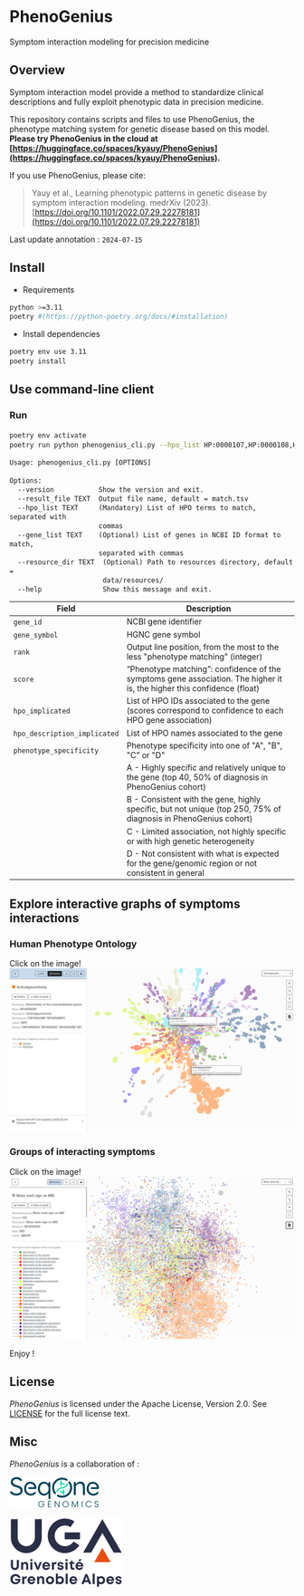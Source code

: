 # PhenoGenius

Symptom interaction modeling for precision medicine

## Overview

Symptom interaction model provide a method to standardize clinical descriptions and fully exploit phenotypic data in precision medicine.

This repository contains scripts and files to use PhenoGenius, the phenotype matching system for genetic disease based on this model. **Please try PhenoGenius in the cloud at [https://huggingface.co/spaces/kyauy/PhenoGenius](https://huggingface.co/spaces/kyauy/PhenoGenius).**

If you use PhenoGenius, please cite:
> Yauy et al., Learning phenotypic patterns in genetic disease by symptom interaction modeling. medrXiv (2023). [https://doi.org/10.1101/2022.07.29.22278181](https://doi.org/10.1101/2022.07.29.22278181)

Last update annotation : `2024-07-15`

## Install

- Requirements

```bash
python >=3.11
poetry #(https://python-poetry.org/docs/#installation)
```

- Install dependencies

```bash
poetry env use 3.11
poetry install
```

## Use command-line client

### Run

```bash
poetry env activate
poetry run python phenogenius_cli.py --hpo_list HP:0000107,HP:0000108,HP:0001407,HP:0005562 --result_file PKD1.tsv
```

```
Usage: phenogenius_cli.py [OPTIONS]

Options:
  --version           Show the version and exit.
  --result_file TEXT  Output file name, default = match.tsv
  --hpo_list TEXT     (Mandatory) List of HPO terms to match, separated with
                      commas
  --gene_list TEXT    (Optional) List of genes in NCBI ID format to match,
                      separated with commas
  --resource_dir TEXT  (Optional) Path to resources directory, default =
                       data/resources/
  --help               Show this message and exit.
```

| Field                         | Description                                                                                                               |
|-------------------------------|---------------------------------------------------------------------------------------------------------------------------|
| `gene_id`                     | NCBI gene identifier                                                                                                      |
| `gene_symbol`                 | HGNC gene symbol                                                                                                          |
| `rank`                        | Output line position, from the most to the less "phenotype matching" (integer)                                            |
| `score`                       | “Phenotype matching”: confidence of the symptoms gene association. The higher it is, the higher this confidence (float)   |
| `hpo_implicated`              | List of HPO IDs associated to the gene (scores correspond to confidence to each HPO gene association)                     |
| `hpo_description_implicated`  | List of HPO names associated to the gene                                                                                  |
| `phenotype_specificity`       | Phenotype specificity into one of "A", "B", "C" or "D"                                                                    |
|                               | A - Highly specific and relatively unique to the gene (top 40, 50% of diagnosis in PhenoGenius cohort)                    |
|                               | B - Consistent with the gene, highly specific, but not unique (top 250, 75% of diagnosis in PhenoGenius cohort)           |
|                               | C - Limited association, not highly specific or with high genetic heterogeneity                                           |
|                               | D - Not consistent with what is expected for the gene/genomic region or not consistent in general                         |

## Explore interactive graphs of symptoms interactions

### Human Phenotype Ontology

Click on the image!
[![HPO](data/graph/onto_image.png)](https://ouestware.gitlab.io/retina/1.0.0-beta.1/#/graph/?url=https%3A%2F%2Fraw.githubusercontent.com%2Fkyauy%2FPhenoGeniusCli%2Fmain%2Fdata%2Fgraph%2Fontology.gexf&sa=r&ca=f)

### Groups of interacting symptoms

Click on the image!
[![Groups](data/graph/group_image.png)](https://ouestware.gitlab.io/retina/beta/#/graph/?url=https%3A%2F%2Fraw.githubusercontent.com%2Fkyauy%2FPhenoGeniusCli%2Fmain%2Fdata%2Fgraph%2F390groups.gexf&sa=r&ca[]=f&ca[]=l)

Enjoy !

## License

*PhenoGenius* is licensed under the Apache License, Version 2.0. See [LICENSE](LICENSE) for the full license text.

## Misc

*PhenoGenius* is a collaboration of :

[![SeqOne](data/img/logo-seqone.png)](https://seqone.com/)

[![Université Grenoble Alpes](data/img/logo-uga.png)](https://iab.univ-grenoble-alpes.fr/)
